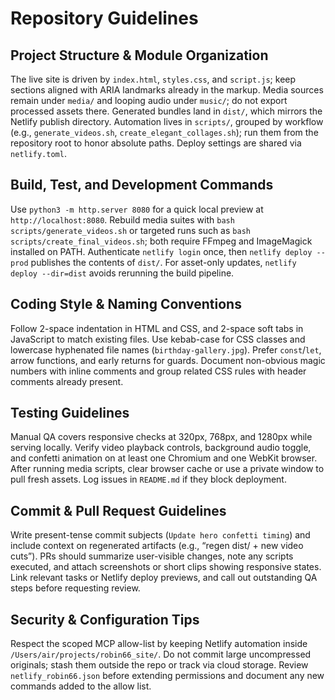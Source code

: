 # Repository Guidelines

## Project Structure & Module Organization
The live site is driven by `index.html`, `styles.css`, and `script.js`; keep sections aligned with ARIA landmarks already in the markup. Media sources remain under `media/` and looping audio under `music/`; do not export processed assets there. Generated bundles land in `dist/`, which mirrors the Netlify publish directory. Automation lives in `scripts/`, grouped by workflow (e.g., `generate_videos.sh`, `create_elegant_collages.sh`); run them from the repository root to honor absolute paths. Deploy settings are shared via `netlify.toml`.

## Build, Test, and Development Commands
Use `python3 -m http.server 8080` for a quick local preview at `http://localhost:8080`. Rebuild media suites with `bash scripts/generate_videos.sh` or targeted runs such as `bash scripts/create_final_videos.sh`; both require FFmpeg and ImageMagick installed on PATH. Authenticate `netlify login` once, then `netlify deploy --prod` publishes the contents of `dist/`. For asset-only updates, `netlify deploy --dir=dist` avoids rerunning the build pipeline.

## Coding Style & Naming Conventions
Follow 2-space indentation in HTML and CSS, and 2-space soft tabs in JavaScript to match existing files. Use kebab-case for CSS classes and lowercase hyphenated file names (`birthday-gallery.jpg`). Prefer `const`/`let`, arrow functions, and early returns for guards. Document non-obvious magic numbers with inline comments and group related CSS rules with header comments already present.

## Testing Guidelines
Manual QA covers responsive checks at 320px, 768px, and 1280px while serving locally. Verify video playback controls, background audio toggle, and confetti animation on at least one Chromium and one WebKit browser. After running media scripts, clear browser cache or use a private window to pull fresh assets. Log issues in `README.md` if they block deployment.

## Commit & Pull Request Guidelines
Write present-tense commit subjects (`Update hero confetti timing`) and include context on regenerated artifacts (e.g., “regen dist/ + new video cuts”). PRs should summarize user-visible changes, note any scripts executed, and attach screenshots or short clips showing responsive states. Link relevant tasks or Netlify deploy previews, and call out outstanding QA steps before requesting review.

## Security & Configuration Tips
Respect the scoped MCP allow-list by keeping Netlify automation inside `/Users/air/projects/robin66_site/`. Do not commit large uncompressed originals; stash them outside the repo or track via cloud storage. Review `netlify_robin66.json` before extending permissions and document any new commands added to the allow list.
